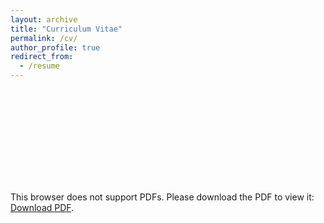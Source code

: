```yaml
---
layout: archive
title: "Curriculum Vitae"
permalink: /cv/
author_profile: true
redirect_from:
  - /resume
---
```


<object data="https://lijingwang.github.io/files/Lijing_CV_Dec22_2023.pdf" type="application/pdf" width="750px" height="750px">
    <embed src="https://lijingwang.github.io/files/Lijing_CV_Dec22_2023.pdf" type="application/pdf">
        <p>This browser does not support PDFs. Please download the PDF to view it: <a href="https://lijingwang.github.io/files/Lijing_CV_Dec22_2023.pdf">Download PDF</a>.</p>
    </embed>
</object>

